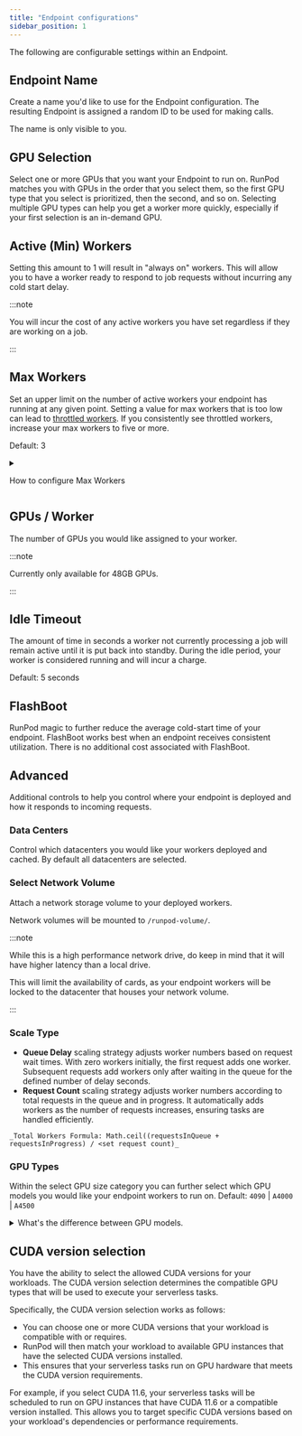 ```yaml
---
title: "Endpoint configurations"
sidebar_position: 1
---
```


The following are configurable settings within an Endpoint.

## Endpoint Name

Create a name you'd like to use for the Endpoint configuration.
The resulting Endpoint is assigned a random ID to be used for making calls.

The name is only visible to you.

## GPU Selection

Select one or more GPUs that you want your Endpoint to run on. RunPod matches you with GPUs in the order that you select them, so the first GPU type that you select is prioritized, then the second, and so on. Selecting multiple GPU types can help you get a worker more quickly, especially if your first selection is an in-demand GPU.

## Active (Min) Workers

Setting this amount to 1 will result in "always on" workers.
This will allow you to have a worker ready to respond to job requests without incurring any cold start delay.

:::note

You will incur the cost of any active workers you have set regardless if they are working on a job.

:::

## Max Workers

Set an upper limit on the number of active workers your endpoint has running at any given point. Setting a value for max workers that is too low can lead to [throttled workers](/glossary##throttled-worker). If you consistently see throttled workers, increase your max workers to five or more.

Default: 3

<details>
<summary>

How to configure Max Workers

</summary>
You can also configure a max worker count. This is the top limit of what RunPod will attempt to auto-scale for you. Use this to cap your concurrent request count and also limit your cost ceiling.

:::note
We currently base your caching coefficient by this number, so an endpoint with higher max worker count will also receive a higher priority when caching workers.

This is partially why we limit new accounts to a relatively low max concurrency at the account level. If you want to get this number raised, you generally will need to have a higher history of spending, or commit to a relatively high spend per month.

You should generally aim to set your max worker count to be 20% higher than you expect your max concurrency to be.

:::

</details>

## GPUs / Worker

The number of GPUs you would like assigned to your worker.

:::note

Currently only available for 48GB GPUs.

:::

## Idle Timeout

The amount of time in seconds a worker not currently processing a job will remain active until it is put back into standby.
During the idle period, your worker is considered running and will incur a charge.

Default: 5 seconds

## FlashBoot

RunPod magic to further reduce the average cold-start time of your endpoint.
FlashBoot works best when an endpoint receives consistent utilization.
There is no additional cost associated with FlashBoot.

## Advanced

Additional controls to help you control where your endpoint is deployed and how it responds to incoming requests.

### Data Centers

Control which datacenters you would like your workers deployed and cached.
By default all datacenters are selected.

### Select Network Volume

Attach a network storage volume to your deployed workers.

Network volumes will be mounted to `/runpod-volume/`.

:::note

While this is a high performance network drive, do keep in mind that it will have higher latency than a local drive.

This will limit the availability of cards, as your endpoint workers will be locked to the datacenter that houses your network volume.

:::

### Scale Type

- **Queue Delay** scaling strategy adjusts worker numbers based on request wait times. With zero workers initially, the first request adds one worker. Subsequent requests add workers only after waiting in the queue for the defined number of delay seconds.
- **Request Count** scaling strategy adjusts worker numbers according to total requests in the queue and in progress. It automatically adds workers as the number of requests increases, ensuring tasks are handled efficiently.

```text
_Total Workers Formula: Math.ceil((requestsInQueue + requestsInProgress) / <set request count)_
```

### GPU Types

Within the select GPU size category you can further select which GPU models you would like your endpoint workers to run on.
Default: `4090` | `A4000` | `A4500`

<details>
<summary>
What's the difference between GPU models.
</summary>
A100s are about 2-3x faster than A5000s and also allow double the VRAM with very high bandwidth throughout. 3090s and A5000s are 1.5-2x faster than A4000s. Sometimes, it may make more sense to use 24 GB even if you don't need it compared to 16 GB due to faster response times. Depending on the nature of the task, it's also possible that execution speeds may be bottlenecked and not significantly improved simply by using a higher-end card. Do your own calculations and experimentation to determine out what's most cost-effective for your workload and task type.

Want access to different flavors? [Let us know](https://www.runpod.io/contact) and we can look at expanding our offerings!

</details>

## CUDA version selection

You have the ability to select the allowed CUDA versions for your workloads.
The CUDA version selection determines the compatible GPU types that will be used to execute your serverless tasks.

Specifically, the CUDA version selection works as follows:

- You can choose one or more CUDA versions that your workload is compatible with or requires.
- RunPod will then match your workload to available GPU instances that have the selected CUDA versions installed.
- This ensures that your serverless tasks run on GPU hardware that meets the CUDA version requirements.

For example, if you select CUDA 11.6, your serverless tasks will be scheduled to run on GPU instances that have CUDA 11.6 or a compatible version installed. This allows you to target specific CUDA versions based on your workload's dependencies or performance requirements.
